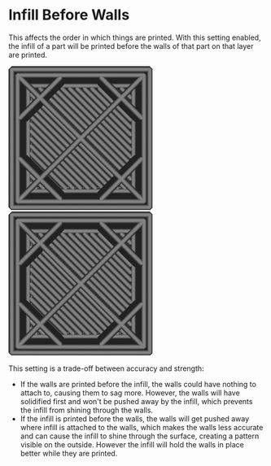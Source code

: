 Infill Before Walls
====
This affects the order in which things are printed. With this setting enabled, the infill of a part will be printed before the walls of that part on that layer are printed.

![Setting is disabled, so walls are printed first](images/infill_before_walls_disabled.gif)
![Setting is enabled, so infill is printed first](images/infill_before_walls_enabled.gif)

This setting is a trade-off between accuracy and strength:
* If the walls are printed before the infill, the walls could have nothing to attach to, causing them to sag more. However, the walls will have solidified first and won't be pushed away by the infill, which prevents the infill from shining through the walls.
* If the infill is printed before the walls, the walls will get pushed away where infill is attached to the walls, which makes the walls less accurate and can cause the infill to shine through the surface, creating a pattern visible on the outside. However the infill will hold the walls in place better while they are printed.